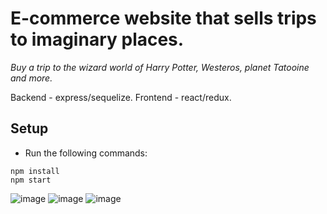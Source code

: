 # E-commerce website that sells trips to imaginary places.

*Buy a trip to the wizard world of Harry Potter, Westeros, planet Tatooine and more.*

Backend - express/sequelize.
Frontend - react/redux.

## Setup

* Run the following commands:

```
npm install
npm start
```

![image](https://user-images.githubusercontent.com/26104823/42479961-43c81310-83a9-11e8-9273-00ffa5f39951.png)
![image](https://user-images.githubusercontent.com/26104823/43028708-5aefaee6-8c4f-11e8-9a03-0ca521f09921.png)
![image](https://user-images.githubusercontent.com/26104823/43028710-5be82a9e-8c4f-11e8-8a50-b9e7c099eb29.png)

